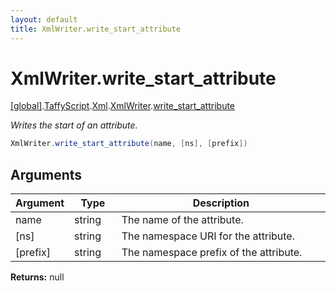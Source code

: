 ```yaml
---
layout: default
title: XmlWriter.write_start_attribute
---
```


# XmlWriter.write_start_attribute

[\[global\]]({{site.baseurl}}/docs/).[TaffyScript]({{site.baseurl}}/docs/TaffyScript/).[Xml]({{site.baseurl}}/docs/TaffyScript/Xml/).[XmlWriter]({{site.baseurl}}/docs/TaffyScript/Xml/XmlWriter/).[write_start_attribute]({{site.baseurl}}/docs/TaffyScript/Xml/XmlWriter/write_start_attribute/)

_Writes the start of an attribute._

```cs
XmlWriter.write_start_attribute(name, [ns], [prefix])
```

## Arguments

<table>
  <col width="15%">
  <col width="15%">
  <thead>
    <tr>
      <th>Argument</th>
      <th>Type</th>
      <th>Description</th>
    </tr>
  </thead>
  <tbody>
    <tr>
      <td>name</td>
      <td>string</td>
      <td>The name of the attribute.</td>
    </tr>
    <tr>
      <td>[ns]</td>
      <td>string</td>
      <td>The namespace URI for the attribute.</td>
    </tr>
    <tr>
      <td>[prefix]</td>
      <td>string</td>
      <td>The namespace prefix of the attribute.</td>
    </tr>
  </tbody>
</table>

**Returns:** null
